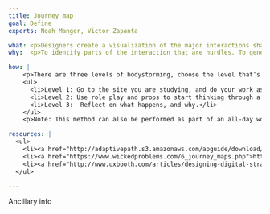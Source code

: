 ```yaml
---
title: Journey map
goal: Define
experts: Noah Manger, Victor Zapanta

what: <p>Designers create a visualization of the major interactions shaping a user’s experience.</p>
why:  <p>To identify parts of the interaction that are hurdles. To generate new ideas for solutions that are grounded in the physical experience of the problem. Also, physical interactions generate empathy!</p>

how: |
    <p>There are three levels of bodystorming, choose the level that’s right for the group and incorporates the right level of discomfort for a new group and new activity:</p>
    <ul>
      <li>Level 1: Go to the site you are studying, and do your work as normal. Don’t do any analysis, but be open to environmental cues and information that come from the observation.</li>
      <li>Level 2: Use role play and props to start thinking through a new idea. Assign roles to people, making them either personas or objects, abstract or physical. It may be helpful for first-timers to assign the roles beforehand and start with a basic script.</li>
      <li>Level 3:  Reflect on what happens, and why.</li>
    </ul>
    <p>Note: This method can also be performed as part of an all-day workshop involving stakeholders, similar to a design studio.</p>

resources: |
  <ul>
    <li><a href="http://adaptivepath.s3.amazonaws.com/apguide/download/Adaptive_Paths_Guide_to_Experience_Mapping.pdf">http://adaptivepath.s3.amazonaws.com/apguide/download/Adaptive_Paths_Guide_to_Experience_Mapping.pdf </a></li>
    <li><a href="https://www.wickedproblems.com/6_journey_maps.php">https://www.wickedproblems.com/6_journey_maps.php</a></li>
    <li><a href="http://www.uxbooth.com/articles/designing-digital-strategies-part-1-cartography/">http://www.uxbooth.com/articles/designing-digital-strategies-part-1-cartography/</a></li>
  </ul>

---
```


Ancillary info